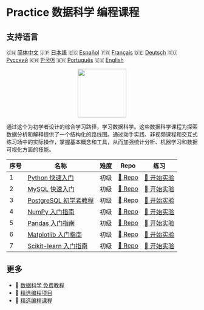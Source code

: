 # Practice 数据科学 编程课程

## 支持语言

🇨🇳 [简体中文](README_zh.md) 🇯🇵 [日本語](README_ja.md) 🇪🇸 [Español](README_es.md) 🇫🇷 [Français](README_fr.md) 🇩🇪 [Deutsch](README_de.md) 🇷🇺 [Русский](README_ru.md) 🇰🇷 [한국어](README_ko.md) 🇧🇷 [Português](README_pt.md) 🇺🇸 [English](README.md) 

<div align="center">
<img width="128px" src="https://file.labex.io/path/Ctx67nWJaNg4.png">
</div>

通过这个为初学者设计的综合学习路径，学习数据科学。这些数据科学课程为探索数据分析和解释提供了一个结构化的路线图。通过动手实践、非视频课程和交互式练习场中的实际操作，掌握基本概念和工具，从而加强统计分析、机器学习和数据可视化方面的技能。

|   序号 | 名称                                                                            | 难度   | Repo                                                                | 练习                                                                  |
|--------|---------------------------------------------------------------------------------|--------|---------------------------------------------------------------------|-----------------------------------------------------------------------|
|      1 | [Python 快速入门](https://labex.io/zh/courses/quick-start-with-python)          | 初级   | [🔗 Repo](https://github.com/labex-labs/quick-start-with-python)    | [🚀 开始实验](https://labex.io/zh/courses/quick-start-with-python)    |
|      2 | [MySQL 快速入门](https://labex.io/zh/courses/quick-start-with-mysql)            | 初级   | [🔗 Repo](https://github.com/labex-labs/quick-start-with-mysql)     | [🚀 开始实验](https://labex.io/zh/courses/quick-start-with-mysql)     |
|      3 | [PostgreSQL 初学者教程](https://labex.io/zh/courses/postgresql-for-beginners)   | 初级   | [🔗 Repo](https://github.com/labex-labs/postgresql-for-beginners)   | [🚀 开始实验](https://labex.io/zh/courses/postgresql-for-beginners)   |
|      4 | [NumPy 入门指南](https://labex.io/zh/courses/numpy-for-beginners)               | 初级   | [🔗 Repo](https://github.com/labex-labs/numpy-for-beginners)        | [🚀 开始实验](https://labex.io/zh/courses/numpy-for-beginners)        |
|      5 | [Pandas 入门指南](https://labex.io/zh/courses/pandas-for-beginners)             | 初级   | [🔗 Repo](https://github.com/labex-labs/pandas-for-beginners)       | [🚀 开始实验](https://labex.io/zh/courses/pandas-for-beginners)       |
|      6 | [Matplotlib 入门指南](https://labex.io/zh/courses/matplotlib-for-beginners)     | 初级   | [🔗 Repo](https://github.com/labex-labs/matplotlib-for-beginners)   | [🚀 开始实验](https://labex.io/zh/courses/matplotlib-for-beginners)   |
|      7 | [Scikit-learn 入门指南](https://labex.io/zh/courses/scikit-learn-for-beginners) | 初级   | [🔗 Repo](https://github.com/labex-labs/scikit-learn-for-beginners) | [🚀 开始实验](https://labex.io/zh/courses/scikit-learn-for-beginners) |

## 更多

- 🔗 [数据科学 免费教程](https://github.com/labex-labs/data-science-free-tutorials)
- 🔗 [精选编程项目](https://github.com/labex-labs/awesome-programming-projects)
- 🔗 [精选编程课程](https://github.com/labex-labs/awesome-programming-courses)

